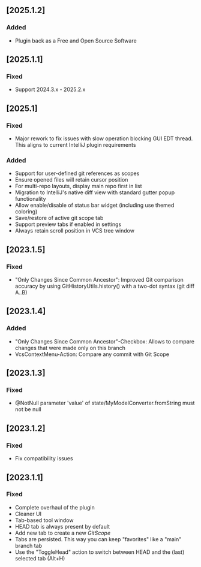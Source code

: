 ## [2025.1.2]

### Added

- Plugin back as a Free and Open Source Software

## [2025.1.1]

### Fixed

- Support 2024.3.x - 2025.2.x

## [2025.1]

### Fixed

- Major rework to fix issues with slow operation blocking GUI EDT thread. This aligns to current IntelliJ plugin
  requirements

### Added

- Support for user-defined git references as scopes
- Ensure opened files will retain cursor position
- For multi-repo layouts, display main repo first in list
- Migration to IntelliJ's native diff view with standard gutter popup functionality
- Allow enable/disable of status bar widget (including use themed coloring)
- Save/restore of active git scope tab
- Support preview tabs if enabled in settings
- Always retain scroll position in VCS tree window

## [2023.1.5]

### Fixed

- "Only Changes Since Common Ancestor": Improved Git comparison accuracy by using GitHistoryUtils.history() with a
  two-dot syntax (git diff A..B)

## [2023.1.4]

### Added

- "Only Changes Since Common Ancestor"-Checkbox: Allows to compare changes that were made only on this branch
- VcsContextMenu-Action: Compare any commit with Git Scope

## [2023.1.3]

### Fixed

- @NotNull parameter 'value' of state/MyModelConverter.fromString must not be null

## [2023.1.2]

### Fixed

- Fix compatibility issues

## [2023.1.1]

### Fixed

- Complete overhaul of the plugin
- Cleaner UI
- Tab-based tool window
- HEAD tab is always present by default
- Add new tab to create a new *GitScope*
- Tabs are persisted. This way you can keep "favorites" like a "main" branch tab
- Use the "ToggleHead" action to switch between HEAD and the (last) selected tab (Alt+H)
